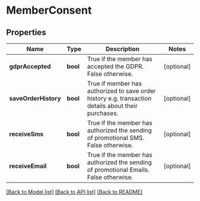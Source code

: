# MemberConsent

## Properties
Name | Type | Description | Notes
------------ | ------------- | ------------- | -------------
**gdprAccepted** | **bool** | True if the member has accepted the GDPR. False otherwise. | [optional] 
**saveOrderHistory** | **bool** | True if member has authorized to save order history e.g. transaction details about their purchases. | [optional] 
**receiveSms** | **bool** | True if the member has authorized the sending of promotional SMS. False otherwise. | [optional] 
**receiveEmail** | **bool** | True if the member has authorized the sending of promotional Emails. False otherwise. | [optional] 

[[Back to Model list]](../../README.md#documentation-for-models) [[Back to API list]](../../README.md#documentation-for-api-endpoints) [[Back to README]](../../README.md)

